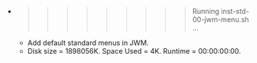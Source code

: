 * >>>>>>>>> Running inst-std-00-jwm-menu.sh ...
  * Add default standard menus in JWM.
  * Disk size = 1898056K. Space Used = 4K. Runtime = 00:00:00:00.
